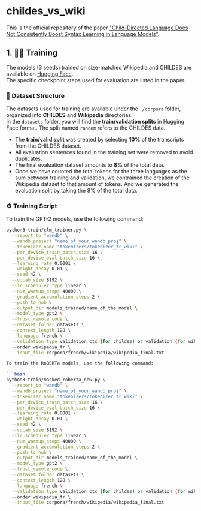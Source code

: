 # childes_vs_wiki

This is the official repository of the paper ["Child-Directed Language Does Not Consistently Boost Syntax Learning in Language Models"](https://arxiv.org/abs/2505.23689).

## 1. 🏋️‍♂️ Training

The models (3 seeds) trained on size-matched Wikipedia and CHILDES are available on [Hugging Face](https://huggingface.co/fpadovani).  
The specific checkpoint steps used for evaluation are listed in the paper.

### 📁 Dataset Structure

The datasets used for training are available under the `./corpora` folder, organized into **CHILDES** and **Wikipedia** directories.  
In the `datasets` folder, you will find the **train/validation splits** in Hugging Face format. The split named `random` refers to the CHILDES data.

- The **train/valid split** was created by selecting **10%** of the transcripts from the CHILDES dataset.
- All evaluation sentences found in the training set were removed to avoid duplicates.
- The final evaluation dataset amounts to **8%** of the total data.
- Once we have counted the total tokens for the three languages as the sum between training and validation, we contrained the creation of the Wikipedia dataset to that amount of tokens. And we generated the evaluation split by taking the 8% of the total data.


### ⚙️ Training Script

To train the GPT-2 models, use the following command:

```bash
python3 train/clm_trainer.py \
  --report_to "wandb" \
  --wandb_project "name_of_your_wandb_proj" \
  --tokenizer_name "tokenizers/tokenizer_fr_wiki" \
  --per_device_train_batch_size 16 \
  --per_device_eval_batch_size 16 \
  --learning_rate 0.0001 \
  --weight_decay 0.01 \
  --seed 42 \
  --vocab_size 8192 \
  --lr_scheduler_type linear \
  --num_warmup_steps 40000 \
  --gradient_accumulation_steps 2 \
  --push_to_hub \
  --output_dir models_trained/name_of_the_model \
  --model_type gpt2 \
  --trust_remote_code \
  --dataset_folder datasets \
  --context_length 128 \
  --language french \
  --validation_type validation_ctc (for childes) or validation (for wikipedia) \
  --order wikipedia_fr \
  --input_file corpora/french/wikipedia/wikipedia_final.txt

To train the RoBERTa models, use the following command:

```bash
python3 train/masked_roberta_new.py \
  --report_to "wandb" \
  --wandb_project "name_of_your_wandb_proj" \
  --tokenizer_name "tokenizers/tokenizer_fr_wiki" \
  --per_device_train_batch_size 16 \
  --per_device_eval_batch_size 16 \
  --learning_rate 0.0001 \
  --weight_decay 0.01 \
  --seed 42 \
  --vocab_size 8192 \
  --lr_scheduler_type linear \
  --num_warmup_steps 40000 \
  --gradient_accumulation_steps 2 \
  --push_to_hub \
  --output_dir models_trained/name_of_the_model \
  --model_type gpt2 \
  --trust_remote_code \
  --dataset_folder datasets \
  --context_length 128 \
  --language french \
  --validation_type validation_ctc (for childes) or validation (for wikipedia) \
  --order wikipedia_fr \
  --input_file corpora/french/wikipedia/wikipedia_final.txt


